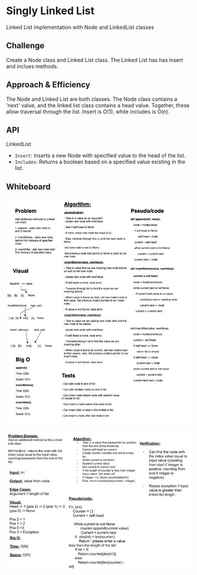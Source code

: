 # Singly Linked List

Linked List implementation with Node and LinkedList classes

## Challenge

Create a Node class and Linked List class. The Linked List has has insert and inclues methods.

## Approach & Efficiency

The Node and Linked List are both classes. The Node class contains a 'next' value, and the linked list class contains a head value. Together, these allow traversal through the list. Insert is O(1), while includes is O(n).

## API

LinkedList

- `Insert`: Inserts a new Node with specified value to the head of the list.
- `Includes`: Returns a boolean based on a specified value existing in the list.

## Whiteboard

![Whiteboard Image](../../assets/linkedlist_06.jpg)

![Whiteboard Image](../../assets/linkedlist_07.jpg)
